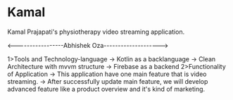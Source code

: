 # Kamal
Kamal Prajapati's physiotherapy video streaming application.


<-----------------Abhishek Oza-------------------->

1>Tools and Technology-language
  -> Kotlin as a backlanguage
  -> Clean Architecture with mvvm structure
  -> Firebase as a backend
2>Functionality of Application
  -> This application have one main feature that is video streaming.
  -> After successfully update main feature, we will develop advanced feature like a product overview and it's kind of marketing.
 
  




